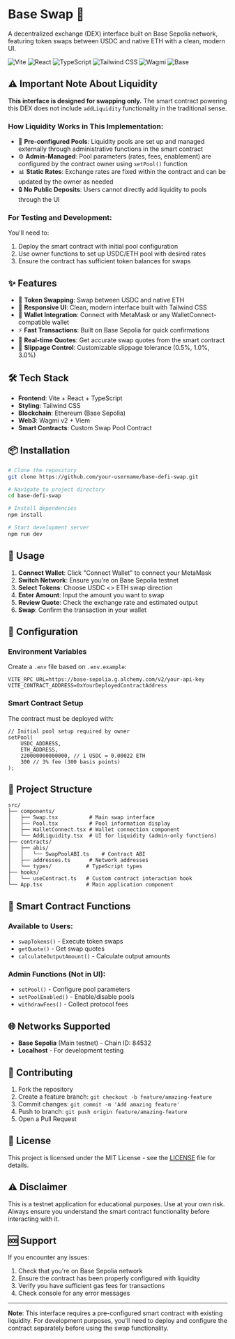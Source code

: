 # Base Swap 🚀

A decentralized exchange (DEX) interface built on Base Sepolia network, featuring token swaps between USDC and native ETH with a clean, modern UI.

![Vite](https://img.shields.io/badge/Vite-646CFF?style=for-flat&logo=vite&logoColor=white)
![React](https://img.shields.io/badge/React-20232A?style=for-flat&logo=react&logoColor=61DAFB)
![TypeScript](https://img.shields.io/badge/TypeScript-007ACC?style=for-flat&logo=typescript&logoColor=white)
![Tailwind CSS](https://img.shields.io/badge/Tailwind_CSS-38B2AC?style=for-flat&logo=tailwind-css&logoColor=white)
![Wagmi](https://img.shields.io/badge/Wagmi-FF0080?style=for-flat&logo=ethereum&logoColor=white)
![Base](https://img.shields.io/badge/Base-0052FF?style=for-flat&logo=coinbase&logoColor=white)

## ⚠️ Important Note About Liquidity

**This interface is designed for swapping only.** The smart contract powering this DEX does not include `addLiquidity` functionality in the traditional sense.

### How Liquidity Works in This Implementation:

- 🔧 **Pre-configured Pools**: Liquidity pools are set up and managed externally through administrative functions in the smart contract
- ⚙️ **Admin-Managed**: Pool parameters (rates, fees, enablement) are configured by the contract owner using `setPool()` function
- 📊 **Static Rates**: Exchange rates are fixed within the contract and can be updated by the owner as needed
- 🔒 **No Public Deposits**: Users cannot directly add liquidity to pools through the UI

### For Testing and Development:
You'll need to:
1. Deploy the smart contract with initial pool configuration
2. Use owner functions to set up USDC/ETH pool with desired rates
3. Ensure the contract has sufficient token balances for swaps

## ✨ Features

- 🔄 **Token Swapping**: Swap between USDC and native ETH
- 📱 **Responsive UI**: Clean, modern interface built with Tailwind CSS
- 🔗 **Wallet Integration**: Connect with MetaMask or any WalletConnect-compatible wallet
- ⚡ **Fast Transactions**: Built on Base Sepolia for quick confirmations
- 🎯 **Real-time Quotes**: Get accurate swap quotes from the smart contract
- 🔧 **Slippage Control**: Customizable slippage tolerance (0.5%, 1.0%, 3.0%)

## 🛠️ Tech Stack

- **Frontend**: Vite + React + TypeScript
- **Styling**: Tailwind CSS
- **Blockchain**: Ethereum (Base Sepolia)
- **Web3**: Wagmi v2 + Viem
- **Smart Contracts**: Custom Swap Pool Contract

## 📦 Installation

```bash
# Clone the repository
git clone https://github.com/your-username/base-defi-swap.git

# Navigate to project directory
cd base-defi-swap

# Install dependencies
npm install

# Start development server
npm run dev
```

## 🚀 Usage

1. **Connect Wallet**: Click "Connect Wallet" to connect your MetaMask
2. **Switch Network**: Ensure you're on Base Sepolia testnet
3. **Select Tokens**: Choose USDC <> ETH swap direction
4. **Enter Amount**: Input the amount you want to swap
5. **Review Quote**: Check the exchange rate and estimated output
6. **Swap**: Confirm the transaction in your wallet

## 🔧 Configuration

### Environment Variables

Create a `.env` file based on `.env.example`:

```env
VITE_RPC_URL=https://base-sepolia.g.alchemy.com/v2/your-api-key
VITE_CONTRACT_ADDRESS=0xYourDeployedContractAddress
```

### Smart Contract Setup

The contract must be deployed with:

```solidity
// Initial pool setup required by owner
setPool(
    USDC_ADDRESS,
    ETH_ADDRESS, 
    220000000000000, // 1 USDC = 0.00022 ETH
    300 // 3% fee (300 basis points)
);
```

## 📁 Project Structure

```
src/
├── components/
│   ├── Swap.tsx          # Main swap interface
│   ├── Pool.tsx          # Pool information display
│   ├── WalletConnect.tsx # Wallet connection component
│   └── AddLiquidity.tsx  # UI for liquidity (admin-only functions)
├── contracts/
│   ├── abis/
│   │   └── SwapPoolABI.ts    # Contract ABI
│   ├── addresses.ts      # Network addresses
│   └── types/           # TypeScript types
├── hooks/
│   └── useContract.ts   # Custom contract interaction hook
└── App.tsx              # Main application component
```

## 🎯 Smart Contract Functions

### Available to Users:
- `swapTokens()` - Execute token swaps
- `getQuote()` - Get swap quotes
- `calculateOutputAmount()` - Calculate output amounts

### Admin Functions (Not in UI):
- `setPool()` - Configure pool parameters
- `setPoolEnabled()` - Enable/disable pools
- `withdrawFees()` - Collect protocol fees

## 🌐 Networks Supported

- **Base Sepolia** (Main testnet) - Chain ID: 84532
- **Localhost** - For development testing

## 🤝 Contributing

1. Fork the repository
2. Create a feature branch: `git checkout -b feature/amazing-feature`
3. Commit changes: `git commit -m 'Add amazing feature'`
4. Push to branch: `git push origin feature/amazing-feature`
5. Open a Pull Request

## 📜 License

This project is licensed under the MIT License - see the [LICENSE](LICENSE) file for details.

## ⚠️ Disclaimer

This is a testnet application for educational purposes. Use at your own risk. Always ensure you understand the smart contract functionality before interacting with it.

## 🆘 Support

If you encounter any issues:

1. Check that you're on Base Sepolia network
2. Ensure the contract has been properly configured with liquidity
3. Verify you have sufficient gas fees for transactions
4. Check console for any error messages

---

**Note**: This interface requires a pre-configured smart contract with existing liquidity. For development purposes, you'll need to deploy and configure the contract separately before using the swap functionality.
